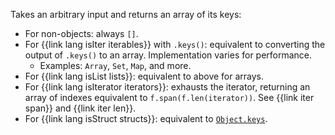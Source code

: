Takes an arbitrary input and returns an array of its keys:

  * For non-objects: always `[]`.
  * For {{link lang isIter iterables}} with `.keys()`: equivalent to converting the output of `.keys()` to an array. Implementation varies for performance.
    * Examples: `Array`, `Set`, `Map`, and more.
  * For {{link lang isList lists}}: equivalent to above for arrays.
  * For {{link lang isIterator iterators}}: exhausts the iterator, returning an array of indexes equivalent to `f.span(f.len(iterator))`. See {{link iter span}} and {{link iter len}}.
  * For {{link lang isStruct structs}}: equivalent to [`Object.keys`](https://developer.mozilla.org/en-US/docs/Web/JavaScript/Reference/Global_Objects/Object/keys).
